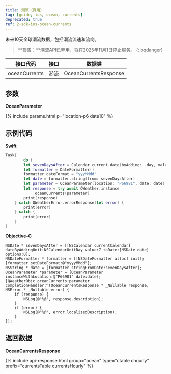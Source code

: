 ```yaml
---
title: 潮流（弃用）
tag: [guide, ios, ocean, currents]
deprecated: true
ref: 2-sdk-ios-ocean-currents
---
```


未来10天全球潮流数据，包括潮流流速和流向。

> **警告：**潮流API已弃用，将在2025年11月1日停止服务。
{:.bqdanger}

| 接口代码            | 接口     | 数据类             |
| --------------------------- | ---- | ------------------ |
| oceanCurrents | 潮流 | OceanCurrentsResponse |

## 参数

**OceanParameter**

{% include params.html p="location-p6 date10" %}

## 示例代码

**Swift**

```swift
Task{
        do {
        let sevenDaysAfter = Calendar.current.date(byAdding: .day, value: 7, to: Date())!
        let formatter = DateFormatter()
        formatter.dateFormat = "yyyMMdd"
        let date = formatter.string(from: sevenDaysAfter)
        let parameter = OceanParameter(location: "P66981", date: date)
        let response = try await QWeather.instance
            .oceanCurrents(parameter)
        print(response)
    } catch QWeatherError.errorResponse(let error) {
        print(error)
    } catch {
        print(error)
    }
}
```

**Objective-C**

```objc
NSDate * sevenDaysAfter = [[NSCalendar currentCalendar] dateByAddingUnit:NSCalendarUnitDay value:7 toDate:[NSDate date] options:0];
NSDateFormatter * formatter = [[NSDateFormatter alloc] init];
[formatter setDateFormat:@"yyyyMMdd"];
NSString * date = [formatter stringFromDate:sevenDaysAfter];
OceanParameter *parameter = [OceanParameter instanceWithLocation:@"P66981" date:date];
[QWeatherObjc oceanCurrents:parameter completionHandler:^(OceanCurrentsResponse * _Nullable response, NSError * _Nullable error) {
    if (response) {
        NSLog(@"%@", response.description);
    }
    if (error) {
        NSLog(@"%@", error.localizedDescription);
    }
}];
```

## 返回数据

**OceanCurrentsResponse**

{% include api-response.html group="ocean" type="ctable chourly" prefix="currentsTable currentsHourly" %}

